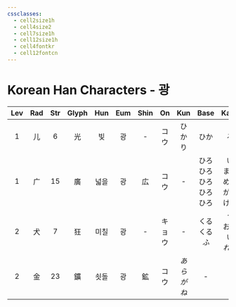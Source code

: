 ```yaml
---
cssclasses:
  - cell2size1h
  - cell4size2
  - cell7size1h
  - cell12size1h
  - cell4fontkr
  - cell12fontcn
---
```


# Korean Han Characters - 광

| Lev | Rad | Str | Glyph | Hun | Eum | Shin | On  |  Kun   |            Base            |           Kana            | Simp |  Man  |  Can   |      Viet       |
| :-: | :-: | :-: | :---: | :-: | :-: | :--: | :-: | :----: | :------------------------: | :-----------------------: | :--: | :---: | :----: | :-------------: |
|  1  |  儿  |  6  |   光   |  빛  |  광  |  -   | コウ  |  ひかり   |             ひか             |             る             |  -   | guāng | gwong1 |      quang      |
|  1  |  广  | 15  |   廣   | 넓을  |  광  |  広   | コウ  |   -    | ひろ<br>ひろ<br>ひろ<br>ひろ<br>ひろ | い<br>まる<br>める<br>がる<br>げる |  广   | guǎng | gwong2 |      quảng      |
|  2  |  犬  |  7  |   狂   | 미칠  |  광  |  -   | キョウ |   -    |      くる<br>くる<br>*ふ*       |     う<br>おしい<br>*れる*      |  -   | kuáng | kong4  |      cuồng      |
|  2  |  金  | 23  |   鑛   | 쇳돌  |  광  |  鉱   | コウ  | *あらがね* |             -              |             -             |  矿   | kuàng | kong3  | khoáng<br>khoan |
